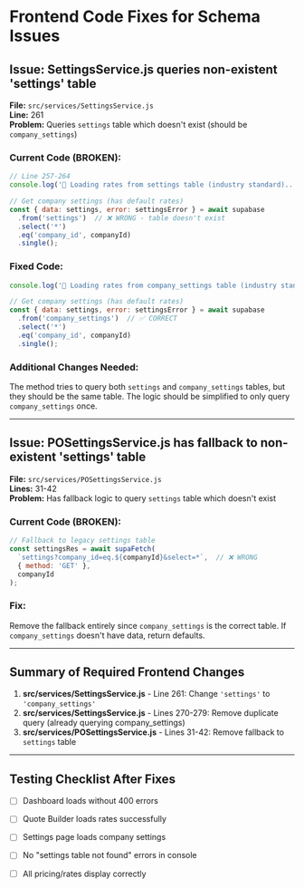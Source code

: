 # Frontend Code Fixes for Schema Issues

## Issue: SettingsService.js queries non-existent 'settings' table

**File:** `src/services/SettingsService.js`  
**Line:** 261  
**Problem:** Queries `settings` table which doesn't exist (should be `company_settings`)

### Current Code (BROKEN):
```javascript
// Line 257-264
console.log('🔧 Loading rates from settings table (industry standard)...');

// Get company settings (has default rates)
const { data: settings, error: settingsError } = await supabase
  .from('settings')  // ❌ WRONG - table doesn't exist
  .select('*')
  .eq('company_id', companyId)
  .single();
```

### Fixed Code:
```javascript
console.log('🔧 Loading rates from company_settings table (industry standard)...');

// Get company settings (has default rates)
const { data: settings, error: settingsError } = await supabase
  .from('company_settings')  // ✅ CORRECT
  .select('*')
  .eq('company_id', companyId)
  .single();
```

### Additional Changes Needed:
The method tries to query both `settings` and `company_settings` tables, but they should be the same table. The logic should be simplified to only query `company_settings` once.

---

## Issue: POSettingsService.js has fallback to non-existent 'settings' table

**File:** `src/services/POSettingsService.js`  
**Lines:** 31-42  
**Problem:** Has fallback logic to query `settings` table which doesn't exist

### Current Code (BROKEN):
```javascript
// Fallback to legacy settings table
const settingsRes = await supaFetch(
  `settings?company_id=eq.${companyId}&select=*`,  // ❌ WRONG
  { method: 'GET' },
  companyId
);
```

### Fix:
Remove the fallback entirely since `company_settings` is the correct table. If `company_settings` doesn't have data, return defaults.

---

## Summary of Required Frontend Changes

1. **src/services/SettingsService.js** - Line 261: Change `'settings'` to `'company_settings'`
2. **src/services/SettingsService.js** - Lines 270-279: Remove duplicate query (already querying company_settings)
3. **src/services/POSettingsService.js** - Lines 31-42: Remove fallback to `settings` table

---

## Testing Checklist After Fixes

- [ ] Dashboard loads without 400 errors
- [ ] Quote Builder loads rates successfully
- [ ] Settings page loads company settings
- [ ] No "settings table not found" errors in console
- [ ] All pricing/rates display correctly

